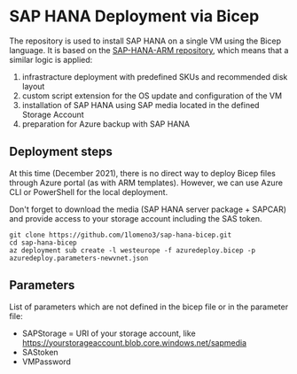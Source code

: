# SAP HANA Deployment via Bicep
The repository is used to install SAP HANA on a single VM using the Bicep language. It is based on the [SAP-HANA-ARM repository](https://github.com/1lomeno3/SAP-HANA-ARM), which means that a similar logic is applied:
1. infrastracture deployment with predefined SKUs and recommended disk layout
2. custom script extension for the OS update and configuration of the VM
3. installation of SAP HANA using SAP media located in the defined Storage Account
4. preparation for Azure backup with SAP HANA

## Deployment steps
At this time (December 2021), there is no direct way to deploy Bicep files through Azure portal (as with ARM templates). However, we can use Azure CLI or PowerShell for the local deployment.

Don't forget to download the media (SAP HANA server package + SAPCAR) and provide access to your storage account including the SAS token.
```
git clone https://github.com/1lomeno3/sap-hana-bicep.git
cd sap-hana-bicep
az deployment sub create -l westeurope -f azuredeploy.bicep -p azuredeploy.parameters-newvnet.json
```

## Parameters
List of parameters which are not defined in the bicep file or in the parameter file:
- SAPStorage = URI of your storage account, like https://yourstorageaccount.blob.core.windows.net/sapmedia
- SAStoken
- VMPassword
